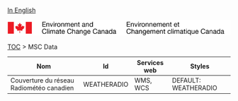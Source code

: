 [In English](geomet-weatheradio_en.md)

![ECCC logo](../../img_eccc-logo.png)

[TOC](../geomet-weatheradio_fr.md) > MSC Data


Nom                                      | Id          | Services web | Styles              
-----------------------------------------|-------------|--------------|---------------------
Couverture du réseau Radiométéo canadien | WEATHERADIO | WMS, WCS     | DEFAULT: WEATHERADIO


